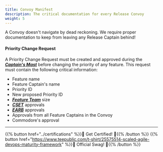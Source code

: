 ```yaml
---
title: Convoy Manifest
description: The critical documentation for every Release Convoy
weight: 5
---
```


A Convoy doesn't navigate by dead reckoning. We require proper documentation to keep from leaving any Release Captain behind!

#### Priority Change Request

A Priority Change Request must be created and approved during the *[**Captain's Mast**](../release-convoy/#captains-mast)* before changing the priority of any feature. This request must contain the following critical information:

* Feature name
* Feature Captain's name
* Priority ID
* New proposed Priority ID
* *[**Feature Team**](../organization/#feature-team)* size
* *[**CSET**](../organization/#code-standards-enforcement-team)* approvals
* *[**EARB**](../organization/#enterprise-architecture-review-board)* approvals
* Approvals from all Feature Captains in the Convoy
* Commodore's approval

---

{{% button href="../certifications" %}}🏅 Get Certified! 🏅{{% /button %}}
{{% button href="https://www.teepublic.com/t-shirt/25575514-scaled-agile-devops-maturity-framework" %}}💸 Official Swag! 💸{{% /button %}}